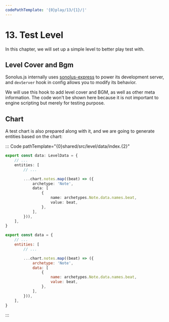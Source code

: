 ```yaml
---
codePathTemplate: '{0}play/13/{1}/|'
---
```


# 13. Test Level

In this chapter, we will set up a simple level to better play test with.

## Level Cover and Bgm

Sonolus.js internally uses [sonolus-express](https://github.com/Sonolus/sonolus-express) to power its development server, and `devServer` hook in config allows you to modify its behavior.

We will use this hook to add level cover and BGM, as well as other meta information. The code won't be shown here because it is not important to engine scripting but merely for testing purpose.

## Chart

A test chart is also prepared along with it, and we are going to generate entities based on the chart:

::: Code pathTemplate="{0}shared/src/level/data/index.{2}"

```ts
export const data: LevelData = {
    // ...
    entities: [
        // ...

        ...chart.notes.map((beat) => ({
            archetype: 'Note',
            data: [
                {
                    name: archetypes.Note.data.names.beat,
                    value: beat,
                },
            ],
        })),
    ],
}
```

```js
export const data = {
    // ...
    entities: [
        // ...

        ...chart.notes.map((beat) => ({
            archetype: 'Note',
            data: [
                {
                    name: archetypes.Note.data.names.beat,
                    value: beat,
                },
            ],
        })),
    ],
}
```

:::
